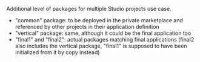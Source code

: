 Additional level of packages for multiple Studio projects use case.

- "common" package: to be deployed in the private marketplace and referenced by other projects in their application
  definition
- "vertical" package: same, although it could be the final application too
- "final1" and "final2": actual packages matching final applications (final2 also includes the vertical package,
  "final1" is supposed to have been initialized from it by copy instead)



